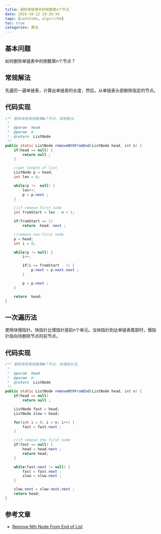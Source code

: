 ```yaml
---
title: 删除单链表中的倒数第n个节点
date: 2016-10-12 19:20:34
tags: [LeetCode, algorithm]
toc: true
categories: 算法
---
```


## 基本问题
如何删除单链表中的倒数第n个节点？

## 常规解法
先遍历一遍单链表，计算出单链表的长度，然后，从单链表头部删除指定的节点。

<!--more-->

## 代码实现

``` java
/** 删除单链表倒数第n个节点，常规解法.
 *
 *  @param  head
 *  @param  n
 *  @return  ListNode
 */
public static ListNode removeNthFromEnd(ListNode head, int n) {
    if(head == null) {
        return null ;
    }

    //get length of list
    ListNode p = head;
    int len = 0;

    while(p !=  null) {
        len++;
        p = p.next ;
    }

    //if remove first node
    int fromStart = len - n + 1;

    if(fromStart == 1)
        return  head. next ;

    //remove non-first node
    p = head;
    int i = 0;

    while(p != null) {
        i++;

        if(i == fromStart - 1) {
            p.next = p.next.next ;
        }

        p = p.next ;
    }

    return  head;
}
```

## 一次遍历法
使用快慢指针。快指针比慢指针提前n个单元。当快指针到达单链表尾部时，慢指针指向待删除节点的前节点。

## 代码实现
``` java
/** 删除单链表倒数第n个节点，快慢指针法.
 *
 *  @param  head
 *  @param  n
 *  @return  ListNode
 */
public static ListNode removeNthFromEnd(ListNode head, int n) {
    if(head == null)
        return null ;

    ListNode fast = head;
    ListNode slow = head;

    for(int i = 0; i < n; i++) {
        fast = fast.next ;
    }

    //if remove the first node
    if(fast == null) {
        head = head.next ;
        return head;
    }

    while(fast.next != null) {
        fast = fast.next ;
        slow = slow.next ;
    }

    slow.next = slow.next.next ;
    return head;
}
```

## 参考文章
- [Remove Nth Node From End of List](Remove-the-Nth-node-from-end-of-list)
